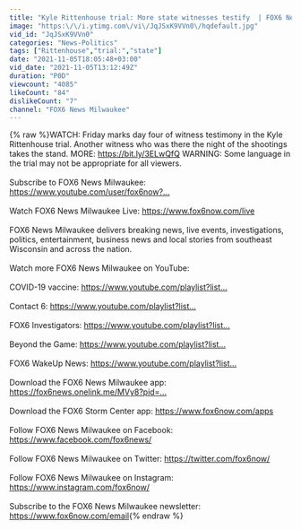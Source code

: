 ```yaml
---
title: "Kyle Rittenhouse trial: More state witnesses testify  | FOX6 News Milwaukee"
image: "https:\/\/i.ytimg.com\/vi\/JqJSxK9VVn0\/hqdefault.jpg"
vid_id: "JqJSxK9VVn0"
categories: "News-Politics"
tags: ["Rittenhouse","trial:","state"]
date: "2021-11-05T18:05:48+03:00"
vid_date: "2021-11-05T13:12:49Z"
duration: "P0D"
viewcount: "4085"
likeCount: "84"
dislikeCount: "7"
channel: "FOX6 News Milwaukee"
---
```

{% raw %}WATCH: Friday marks day four of witness testimony in the Kyle Rittenhouse trial. Another witness who was there the night of the shootings takes the stand. MORE: <a rel="nofollow" target="blank" href="https://bit.ly/3ELwQfQ">https://bit.ly/3ELwQfQ</a> WARNING: Some language in the trial may not be appropriate for all viewers.<br /><br />Subscribe to FOX6 News Milwaukee: <a rel="nofollow" target="blank" href="https://www.youtube.com/user/fox6now?...​">https://www.youtube.com/user/fox6now?...​</a><br /><br />Watch FOX6 News Milwaukee Live: <a rel="nofollow" target="blank" href="https://www.fox6now.com/live​">https://www.fox6now.com/live​</a><br /><br />FOX6 News Milwaukee delivers breaking news, live events, investigations, politics, entertainment, business news and local stories from southeast Wisconsin and across the nation.<br /><br />Watch more FOX6 News Milwaukee on YouTube:<br /><br />COVID-19 vaccine: <a rel="nofollow" target="blank" href="https://www.youtube.com/playlist?list...​">https://www.youtube.com/playlist?list...​</a><br /><br />Contact 6: <a rel="nofollow" target="blank" href="https://www.youtube.com/playlist?list...​">https://www.youtube.com/playlist?list...​</a><br /><br />FOX6 Investigators: <a rel="nofollow" target="blank" href="https://www.youtube.com/playlist?list...​">https://www.youtube.com/playlist?list...​</a><br /><br />Beyond the Game: <a rel="nofollow" target="blank" href="https://www.youtube.com/playlist?list...​">https://www.youtube.com/playlist?list...​</a><br /><br />FOX6 WakeUp News: <a rel="nofollow" target="blank" href="https://www.youtube.com/playlist?list...​">https://www.youtube.com/playlist?list...​</a><br /><br />Download the FOX6 News Milwaukee app: <a rel="nofollow" target="blank" href="https://fox6news.onelink.me/MVy8?pid=...​">https://fox6news.onelink.me/MVy8?pid=...​</a><br /><br />Download the FOX6 Storm Center app: <a rel="nofollow" target="blank" href="https://www.fox6now.com/apps​">https://www.fox6now.com/apps​</a><br /><br />Follow FOX6 News Milwaukee on Facebook: <a rel="nofollow" target="blank" href="https://www.facebook.com/fox6news/​">https://www.facebook.com/fox6news/​</a><br /><br />Follow FOX6 News Milwaukee on Twitter: <a rel="nofollow" target="blank" href="https://twitter.com/fox6now/​">https://twitter.com/fox6now/​</a><br /><br />Follow FOX6 News Milwaukee on Instagram: <a rel="nofollow" target="blank" href="https://www.instagram.com/fox6now/​">https://www.instagram.com/fox6now/​</a><br /><br />Subscribe to the FOX6 News Milwaukee newsletter: <a rel="nofollow" target="blank" href="https://www.fox6now.com/email">https://www.fox6now.com/email</a>{% endraw %}
